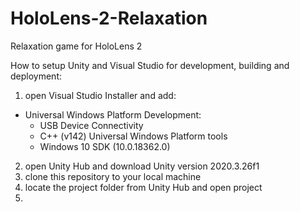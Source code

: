 # HoloLens-2-Relaxation
Relaxation game for HoloLens 2

How to setup Unity and Visual Studio for development, building and deployment:
1. open Visual Studio Installer and add:
  * Universal Windows Platform Development:
    - USB Device Connectivity
    - C++ (v142) Universal Windows Platform tools
    - Windows 10 SDK (10.0.18362.0)
2. open Unity Hub and download Unity version 2020.3.26f1
3. clone this repository to your local machine
4. locate the project folder from Unity Hub and open project
5. 
